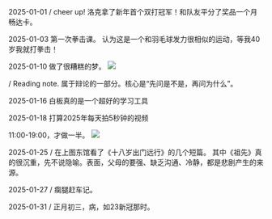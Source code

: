 2025-01-01
/ cheer up! 洛克拿了新年首个双打冠军！和队友平分了奖品一个月畅达卡。

2025-01-03
第一次拳击课。
认为这是一个和羽毛球发力很相似的运动，等我40岁我就打拳击！

2025-01-10
做了很糟糕的梦。
![](2025-01/IMG_4564.jpeg)


/ Reading note.
属于辩论的一部分。核心是“先问是不是，再问为什么”。

2025-01-16
白板真的是一个超好的学习工具


2025-01-18
打算2025年每天拍5秒钟的视频

11:00-19:00，才做一半。
![](2025-01/image%203.png)




2025-01-25
/ 在上图东馆看了《十八岁出门远行》的几个短篇。
其中《祖先》真的很沉重，先不说隐喻。表面，父母的要强、缺乏沟通、冷静，都是悲剧产生的来源。

2025-01-27
/ 瘸腿赶车记。

2025-01-31
/ 正月初三，病，如23新冠那时。